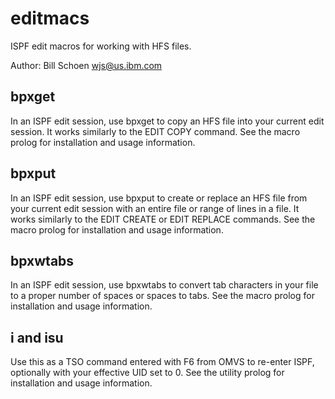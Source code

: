 # editmacs

ISPF edit macros for working with HFS files.

Author: Bill Schoen <wjs@us.ibm.com>

## bpxget

In an ISPF edit session, use bpxget to copy an HFS file into your current edit session. It works similarly to the EDIT COPY command. See the macro prolog for installation and usage information.

## bpxput

In an ISPF edit session, use bpxput to create or replace an HFS file from your current edit session with an entire file or range of lines in a file. It works similarly to the EDIT CREATE or EDIT REPLACE commands. See the macro prolog for installation and usage information.

## bpxwtabs

In an ISPF edit session, use bpxwtabs to convert tab characters in your file to a proper number of spaces or spaces to tabs. See the macro prolog for installation and usage information.

## i and isu

Use this as a TSO command entered with F6 from OMVS to re-enter ISPF, optionally with your effective UID set to 0. See the utility prolog for installation and usage information.
